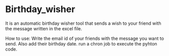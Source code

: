 # Birthday_wisher

It is an automatic birthday wisher tool that sends a wish to your friend with the message written in the excel file.

How to use:
Write the email id of your friends with the message you want to send. Also add their birthday date.
run a chron job to execute the pyhton code.
